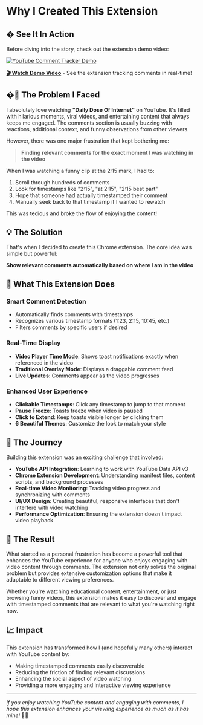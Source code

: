 # Why I Created This Extension

## � See It In Action

Before diving into the story, check out the extension demo video:

[![YouTube Comment Tracker Demo](https://img.youtube.com/vi/KZeOa2lmccU/sddefault.jpg)](https://youtu.be/KZeOa2lmccU)

**[🎬 Watch Demo Video](https://youtu.be/KZeOa2lmccU)** - See the extension tracking comments in real-time!

## �🎯 The Problem I Faced

I absolutely love watching **"Daily Dose Of Internet"** on YouTube. It's filled with hilarious moments, viral videos, and entertaining content that always keeps me engaged. The comments section is usually buzzing with reactions, additional context, and funny observations from other viewers.

However, there was one major frustration that kept bothering me:

> **Finding relevant comments for the exact moment I was watching in the video**

When I was watching a funny clip at the 2:15 mark, I had to:
1. Scroll through hundreds of comments
2. Look for timestamps like "2:15", "at 2:15", "2:15 best part"
3. Hope that someone had actually timestamped their comment
4. Manually seek back to that timestamp if I wanted to rewatch

This was tedious and broke the flow of enjoying the content!

## 💡 The Solution

That's when I decided to create this Chrome extension. The core idea was simple but powerful:

**Show relevant comments automatically based on where I am in the video**

## 🚀 What This Extension Does

### **Smart Comment Detection**
- Automatically finds comments with timestamps
- Recognizes various timestamp formats (1:23, 2:15, 10:45, etc.)
- Filters comments by specific users if desired

### **Real-Time Display**
- **Video Player Time Mode**: Shows toast notifications exactly when referenced in the video
- **Traditional Overlay Mode**: Displays a draggable comment feed
- **Live Updates**: Comments appear as the video progresses

### **Enhanced User Experience**
- **Clickable Timestamps**: Click any timestamp to jump to that moment
- **Pause Freeze**: Toasts freeze when video is paused
- **Click to Extend**: Keep toasts visible longer by clicking them
- **6 Beautiful Themes**: Customize the look to match your style

## 🎨 The Journey

Building this extension was an exciting challenge that involved:

- **YouTube API Integration**: Learning to work with YouTube Data API v3
- **Chrome Extension Development**: Understanding manifest files, content scripts, and background processes
- **Real-time Video Monitoring**: Tracking video progress and synchronizing with comments
- **UI/UX Design**: Creating beautiful, responsive interfaces that don't interfere with video watching
- **Performance Optimization**: Ensuring the extension doesn't impact video playback

## 🌟 The Result

What started as a personal frustration has become a powerful tool that enhances the YouTube experience for anyone who enjoys engaging with video content through comments. The extension not only solves the original problem but provides extensive customization options that make it adaptable to different viewing preferences.

Whether you're watching educational content, entertainment, or just browsing funny videos, this extension makes it easy to discover and engage with timestamped comments that are relevant to what you're watching right now.

## 📈 Impact

This extension has transformed how I (and hopefully many others) interact with YouTube content by:
- Making timestamped comments easily discoverable
- Reducing the friction of finding relevant discussions
- Enhancing the social aspect of video watching
- Providing a more engaging and interactive viewing experience

---

*If you enjoy watching YouTube content and engaging with comments, I hope this extension enhances your viewing experience as much as it has mine!* 🎥✨
